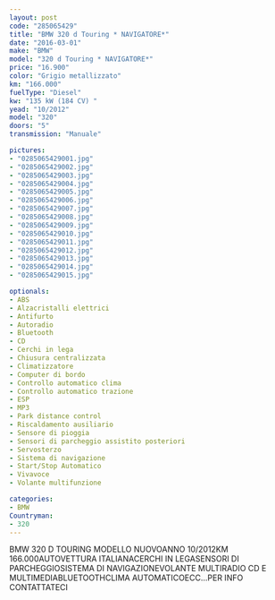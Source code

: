```yaml
---
layout: post
code: "285065429"
title: "BMW 320 d Touring * NAVIGATORE*"
date: "2016-03-01"
make: "BMW"
model: "320 d Touring * NAVIGATORE*"
price: "16.900"
color: "Grigio metallizzato"
km: "166.000"
fuelType: "Diesel"
kw: "135 kW (184 CV) "
yead: "10/2012"
model: "320"
doors: "5"
transmission: "Manuale"

pictures:
- "0285065429001.jpg"
- "0285065429002.jpg"
- "0285065429003.jpg"
- "0285065429004.jpg"
- "0285065429005.jpg"
- "0285065429006.jpg"
- "0285065429007.jpg"
- "0285065429008.jpg"
- "0285065429009.jpg"
- "0285065429010.jpg"
- "0285065429011.jpg"
- "0285065429012.jpg"
- "0285065429013.jpg"
- "0285065429014.jpg"
- "0285065429015.jpg"

optionals:
- ABS
- Alzacristalli elettrici
- Antifurto
- Autoradio
- Bluetooth
- CD
- Cerchi in lega
- Chiusura centralizzata
- Climatizzatore
- Computer di bordo
- Controllo automatico clima
- Controllo automatico trazione
- ESP
- MP3
- Park distance control
- Riscaldamento ausiliario
- Sensore di pioggia
- Sensori di parcheggio assistito posteriori
- Servosterzo
- Sistema di navigazione
- Start/Stop Automatico
- Vivavoce
- Volante multifunzione

categories:
- BMW
Countryman:
- 320
---
```

BMW 320 D TOURING MODELLO NUOVOANNO 10/2012KM 166.000AUTOVETTURA ITALIANACERCHI IN LEGASENSORI DI PARCHEGGIOSISTEMA DI NAVIGAZIONEVOLANTE MULTIRADIO CD E MULTIMEDIABLUETOOTHCLIMA AUTOMATICOECC...PER INFO CONTATTATECI